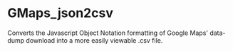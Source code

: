 # GMaps_json2csv
Converts the Javascript Object Notation formatting of Google Maps' data-dump download into a more easily viewable .csv file.
